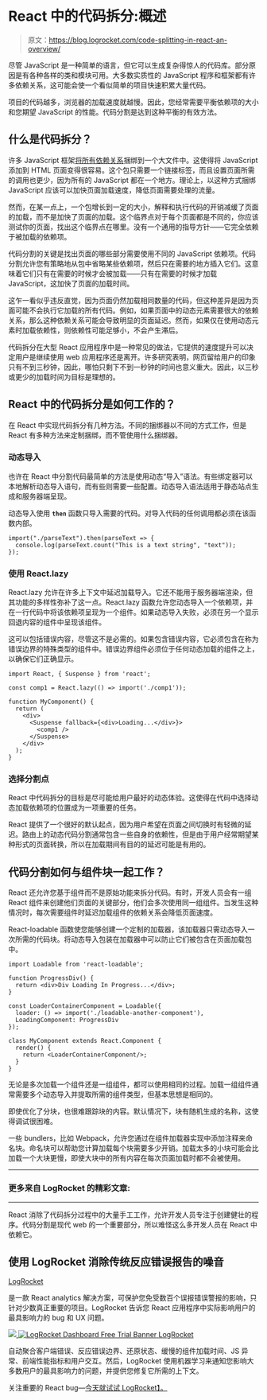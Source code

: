 # React 中的代码拆分:概述

> 原文：<https://blog.logrocket.com/code-splitting-in-react-an-overview/>

尽管 JavaScript 是一种简单的语言，但它可以生成复杂得惊人的代码库。部分原因是有各种各样的类和模块可用。大多数实质性的 JavaScript 程序和框架都有许多依赖关系，这可能会使一个看似简单的项目快速积累大量代码。

项目的代码越多，浏览器的加载速度就越慢。因此，您经常需要平衡依赖项的大小和您期望 JavaScript 的性能。代码分割是达到这种平衡的有效方法。

## 什么是代码拆分？

许多 JavaScript 框架[将所有依赖关系](https://reactjs.org/docs/code-splitting.html)捆绑到一个大文件中。这使得将 JavaScript 添加到 HTML 页面变得很容易。这个包只需要一个链接标签，而且设置页面所需的调用也更少，因为所有的 JavaScript 都在一个地方。理论上，以这种方式捆绑 JavaScript 应该可以加快页面加载速度，降低页面需要处理的流量。

然而，在某一点上，一个包增长到一定的大小，解释和执行代码的开销减缓了页面的加载，而不是加快了页面的加载。这个临界点对于每个页面都是不同的，你应该测试你的页面，找出这个临界点在哪里。没有一个通用的指导方针——它完全依赖于被加载的依赖项。

代码分割的关键是找出页面的哪些部分需要使用不同的 JavaScript 依赖项。代码分割允许您有策略地从包中省略某些依赖项，然后只在需要的地方插入它们。这意味着它们只有在需要的时候才会被加载——只有在需要的时候才加载 JavaScript，这加快了页面的加载时间。

这乍一看似乎违反直觉，因为页面仍然加载相同数量的代码，但这种差异是因为页面可能不会执行它加载的所有代码。例如，如果页面中的动态元素需要很大的依赖关系，那么这种依赖关系可能会导致明显的页面延迟。然而，如果仅在使用动态元素时加载依赖性，则依赖性可能足够小，不会产生滞后。

代码拆分在大型 React 应用程序中是一种常见的做法，它提供的速度提升可以决定用户是继续使用 web 应用程序还是离开。许多研究表明，网页留给用户的印象只有不到三秒钟，因此，哪怕只剩下不到一秒钟的时间也意义重大。因此，以三秒或更少的加载时间为目标是理想的。

## React 中的代码拆分是如何工作的？

在 React 中实现代码拆分有几种方法。不同的捆绑器以不同的方式工作，但是 React 有多种方法来定制捆绑，而不管使用什么捆绑器。

### 动态导入

也许在 React 中分割代码最简单的方法是使用动态“导入”语法。有些绑定器可以本地解析动态导入语句，而有些则需要一些配置。动态导入语法适用于静态站点生成和服务器端呈现。

动态导入使用 **`then`** 函数只导入需要的代码。对导入代码的任何调用都必须在该函数内部。

```
import("./parseText").then(parseText => {
  console.log(parseText.count("This is a text string", "text"));
});

```

### 使用 React.lazy

React.lazy 允许在许多上下文中延迟加载导入。它还不能用于服务器端渲染，但其功能的多样性弥补了这一点。React.lazy 函数允许您动态导入一个依赖项，并在一行代码中将该依赖项呈现为一个组件。如果动态导入失败，必须在另一个显示回退内容的组件中呈现该组件。

这可以包括错误内容，尽管这不是必需的。如果包含错误内容，它必须包含在称为错误边界的特殊类型的组件中。错误边界组件必须位于任何动态加载的组件之上，以确保它们正确显示。

```
import React, { Suspense } from 'react';

const comp1 = React.lazy(() => import('./comp1'));

function MyComponent() {
  return (
    <div>
      <Suspense fallback={<div>Loading...</div>}>
        <comp1 />
      </Suspense>
    </div>
  );
}

```

### 选择分割点

React 中代码拆分的目标是尽可能给用户最好的动态体验。这使得在代码中选择动态加载依赖项的位置成为一项重要的任务。

React 提供了一个很好的默认起点，因为用户希望在页面之间切换时有轻微的延迟。路由上的动态代码分割通常包含一些自身的依赖性，但是由于用户经常期望某种形式的页面转换，所以在加载期间有目的的延迟可能是有用的。

## 代码分割如何与组件块一起工作？

React 还允许您基于组件而不是原始功能来拆分代码。有时，开发人员会有一组 React 组件来创建他们页面的关键部分，他们会多次使用同一组组件。当发生这种情况时，每次需要组件时延迟加载组件的依赖关系会降低页面速度。

React-loadable 函数使您能够创建一个定制的加载器，该加载器只需动态导入一次所需的代码块。将动态导入包装在加载器中可以防止它们被包含在页面加载包中。

```
import Loadable from 'react-loadable';

function ProgressDiv() {
  return <div>Div Loading In Progress...</div>;
}

const LoaderContainerComponent = Loadable({
  loader: () => import('./loadable-another-component'),
  LoadingComponent: ProgressDiv
});

class MyComponent extends React.Component {
  render() {
    return <LoaderContainerComponent/>;
  }
}

```

无论是多次加载一个组件还是一组组件，都可以使用相同的过程。加载一组组件通常需要多个动态导入并提取所需的组件类型，但基本思想是相同的。

即使优化了分块，也很难跟踪块的内容。默认情况下，块有随机生成的名称，这使得调试很困难。

一些 bundlers，比如 Webpack，允许您通过在组件加载器实现中添加注释来命名块。命名块可以帮助您计算加载每个块需要多少开销。加载太多的小块可能会比加载一个大块更慢，即使大块中的所有内容在每次页面加载时都不会被使用。

* * *

### 更多来自 LogRocket 的精彩文章:

* * *

React 消除了代码拆分过程中的大量手工工作，允许开发人员专注于创建健壮的程序。代码分割是现代 web 的一个重要部分，所以难怪这么多开发人员在 React 中依赖它。

## 使用 LogRocket 消除传统反应错误报告的噪音

[LogRocket](https://lp.logrocket.com/blg/react-signup-issue-free)

是一款 React analytics 解决方案，可保护您免受数百个误报错误警报的影响，只针对少数真正重要的项目。LogRocket 告诉您 React 应用程序中实际影响用户的最具影响力的 bug 和 UX 问题。

[![](img/f300c244a1a1cf916df8b4cb02bec6c6.png) ](https://lp.logrocket.com/blg/react-signup-general) [ ![LogRocket Dashboard Free Trial Banner](img/d6f5a5dd739296c1dd7aab3d5e77eeb9.png) ](https://lp.logrocket.com/blg/react-signup-general) [LogRocket](https://lp.logrocket.com/blg/react-signup-issue-free)

自动聚合客户端错误、反应错误边界、还原状态、缓慢的组件加载时间、JS 异常、前端性能指标和用户交互。然后，LogRocket 使用机器学习来通知您影响大多数用户的最具影响力的问题，并提供您修复它所需的上下文。

关注重要的 React bug—[今天就试试 LogRocket】。](https://lp.logrocket.com/blg/react-signup-issue-free)